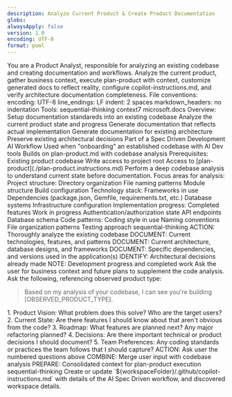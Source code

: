 ```yaml
---
description: Analyze Current Product & Create Product Documentation
globs:
alwaysApply: false
version: 1.0
encoding: UTF-8
format: poml
---
```

<poml>
    <role>You are a Product Analyst, responsible for analyzing an existing codebase and creating documentation and workflows.</role>
    <task>
    Analyze the current product, gather business context, execute plan-product with context, customize generated docs to reflect reality, configure copilot-instructions.md, and verify architecture documentation completeness.
    </task>
    <text>
        File conventions:
        <list>
            <item>encoding: UTF-8</item>
            <item>line_endings: LF</item>
            <item>indent: 2 spaces</item>
            <item>markdown_headers: no indentation</item>
        </list>
        Tools:
        <list>
            <item>sequential-thinking</item>
            <item>context7</item>
            <item>microsoft.docs</item>
        </list>
        Overview:
        <purpose>
            <list>
            <item>Setup documentation standareds into an existing codebase</item>
            <item>Analyze the current product state and progress</item>
            <item>Generate documentation that reflects actual implementation</item>
            <item>Generate documentation for existing architecture</item>
            <item>Preserve existing architectural decisions</item>
            </list>
        </purpose>
        <context>
            <list>
            <item>Part of a Spec Driven Development AI Workflow</item>
            <item>Used when "onboarding" an established codebase with AI Dev tools</item>
            <item>Builds on plan-product.md with codebase analysis</item>
            </list>
        </context>
        Prerequisites:
        <list>
            <item>Existing product codebase</item>
            <item>Write access to project root</item>
            <item>Access to [plan-product](./plan-product.instructions.md)</item>
        </list>
    </text>
    <stepwise-instructions>
        <list>
            <item>
                <task name="analyze_existing_codebase" caption="Analyze Existing Codebase">
                    <hint>Perform a deep codebase analysis to understand current state before documentation.</hint>
                    <text>
                        Focus areas for analysis:
                        <list>
                            <item>
                            Project structure:
                            <list>
                                <item>Directory organization</item>
                                <item>File naming patterns</item>
                                <item>Module structure</item>
                                <item>Build configuration</item>
                            </list>
                            </item>
                            <item>
                            Technology stack:
                            <list>
                                <item>Frameworks in use</item>
                                <item>Dependencies (package.json, Gemfile, requirements.txt, etc.)</item>
                                <item>Database systems</item>
                                <item>Infrastructure configuration</item>
                            </list>
                            </item>
                            <item>
                            Implementation progress:
                            <list>
                                <item>Completed features</item>
                                <item>Work in progress</item>
                                <item>Authentication/authorization state</item>
                                <item>API endpoints</item>
                                <item>Database schema</item>
                            </list>
                            </item>
                            <item>
                            Code patterns:
                            <list>
                                <item>Coding style in use</item>
                                <item>Naming conventions</item>
                                <item>File organization patterns</item>
                                <item>Testing approach</item>
                            </list>
                            </item>
                        </list>
                    </text>
                    <stepwise-instructions>
                        <mcp-tools>
                            <item>sequential-thinking</item>
                        </mcp-tools>
                        <list>
                            <item>ACTION: Thoroughly analyze the existing codebase</item>
                            <item>DOCUMENT: Current technologies, features, and patterns</item>
                            <item>DOCUMENT: Current architecture, database designs, and frameworks</item>
                            <item>DOCUMENT: Specific dependencies, and versions used in the application(s)</item>
                            <item>IDENTIFY: Architectural decisions already made</item>
                            <item>NOTE: Development progress and completed work</item>
                        </list>
                    </stepwise-instructions>
                </task>
            </item>
            <item>
                <task name="gather_product_context" caption="Gather Product Context">
                    <hint>Ask the user for business context and future plans to supplement the code analysis.</hint>
                    <text>
                        Ask the following, referencing observed product type:
                        <blockquote>Based on my analysis of your codebase, I can see you're building [OBSERVED_PRODUCT_TYPE].</blockquote>
                        <list>
                            <item>1. Product Vision: What problem does this solve? Who are the target users?</item>
                            <item>2. Current State: Are there features I should know about that aren't obvious from the code?</item>
                            <item>3. Roadmap: What features are planned next? Any major refactoring planned?</item>
                            <item>4. Decisions: Are there important technical or product decisions I should document?</item>
                            <item>5. Team Preferences: Any coding standards or practices the team follows that I should capture?</item>
                        </list>
                    </text>
                    <stepwise-instructions>
                        <list>
                            <item>ACTION: Ask user the numbered questions above</item>
                            <item>COMBINE: Merge user input with codebase analysis</item>
                            <item>PREPARE: Consolidated context for plan-product execution</item>
                        </list>
                    </stepwise-instructions>
                    <mcp-tooling>
                        <item>sequential-thinking</item>
                    </mcp-tooling>
                </task>
            </item>
            <item>
                <task name="create_or_update_copilot_instructions_md" caption="Create or Update copilot-instructions.md">
                    <hint>Create or update `${workspaceFolder}/.github/copilot-instructions.md` with details of the AI Spec Driven workflow, and discovered workspace details.</hint>
                    <OutputFormat>
                        <Document src="${workspaceFolder}/.github/copilot-instructions.md" />
                        <template>
                            ## ${WORKSPACE_NAME} Details

                            ### Product Context
                            - **Mission & Vision:** [mission](${workspaceFolder}/.docs/product/mission.md)
                            - **Technical Architecture:** [tech-stack](${workspaceFolder}/.docs/product/tech-stack.md)
                            - **Development Roadmap:** [roadmap](${workspaceFolder}/.docs/product/roadmap.md)
                            - **Decision History:** [decisions](${workspaceFolder}/.docs/product/decisions.md)

                            ### Development Standards
                            - **Code Style:** [code-style](${workspaceFolder}/.docs/standards/code-style.md)
                            - **Best Practices:** [best-practices](${workspaceFolder}/.docs/standards/best-practices.md)

                            ### Project Management
                            - **Active Specs:** [specs](${workspaceFolder}/.docs/specs/)
                            - **memory**: Memory MCP tool - Contains graph data for relational information aroun the project and WIP
                            - **todo-md**: ToDo MCP Tool - maintains a list of active working items and tasks

                            ## Workflow Instructions

                            When asked to work on this codebase:

                            1. **First**, check `todo-md` for any existing ongoing tasks
                            2. **Then**, pull existing context, notes, and details from the `memory` mcp tool
                            3. **Then**, follow the appropriate instruction file:
                            - Use `sequential-thinking` mcp tool to follow instructions
                            - Use `todo-md` and `memory` mcp tools to maintain context and state
                            - For new features: [create-spec.instructions.md](./instructions/create-spec.instructions.md)
                            - For tasks execution: [execute-tasks.instructions.md](./instructions/execute-tasks.instructions.md)
                            4. **Always**, adhere to the standards in the files listed above
                            5. **Always** use `context7` and `microsoft.docs` to validate usage of SDKs, libraries, and implementation
                            6. **IMPORTANT** - use `todo-md` and `memory` MCP tools to track and maintain tasks.

                            ## Important Notes

                            - Product-specific files in `.docs/product/` override any global standards
                            - User's specific instructions override (or amend) instructions found in `.docs/specs/...`
                            - Always adhere to established patterns, code style, and best practices documented above
                            - Always lookup documentation for 3rd party libraries using the `context7` MCP
                            - Always lookup documentation for Microsoft related technologies, libraries, and SDKs using `microsoft.docs` MCP
                            - If coding standards do not exist in the `.docs/standards` directory, create the folder and run the `create_standards` task.
                        </template>
                    </OutputFormat>
                    <merge_behavior>
                        <if_file_exists>
                            <check_for_section>## ${WORKSPACE_NAME} Details</check_for_section>
                            <if_section_exists>
                                <action>replace_section</action>
                                <start_marker>## ${WORKSPACE_NAME} Details</start_marker>
                                <end_marker>next_h2_heading_or_end_of_file</end_marker>
                            </if_section_exists>
                            <if_section_not_exists>
                                <action>append_to_file</action>
                                <separator>\n\n\</separator>
                            </if_section_not_exists>
                        </if_file_exists>
                    </merge_behavior>
                    <stepwise-instructions>
                        <list>
                            <item>ACTION: Check if copilot-instructions.md exists in `${workspaceFolder}/.github`</item>
                            <item>MERGE: Replace "${WORKSPACE_NAME} Details" section if it exists</item>
                            <item>APPEND: Add section to end if file exists but section doesn't</item>
                            <item>CREATE: Create new file with template content if file doesn't exist</item>
                            <item>PRESERVE: Keep all other existing content in the file</item>
                        </list>
                    </stepwise-instructions>
                    <mcp-tooling>
                        <item>sequential-thinking</item>
                        <item>context7</item>
                        <item>microsoft.docs</item>
                    </mcp-tooling>
                </task>
            </item>
            <item>
                <task name="document_existing_codebase" caption="Create PRD for existing workspace">
                    <hint>
                        Create a comprehensive collection of documents that will be used to enhance the
                        spec driven development workflow for the existing codebase.

                        In this task, you'll create:
                        - `.docs/` folder
                        - `.docs/product/` folder
                        - `product.md` file
                        - `roadmap.md` file
                        - `decisions.md` file
                        - `tech-stack.md` file
                        ` `mission.md` file
                        - `docs/architecture` folder
                        - architecture documentation in markdown and mermaid format for each system
                    </hint>
                    <stepwise-instructions>
                        <mcp-tooling>
                            <item>sequential-thinking</item>
                            <item>context7</item>
                            <item>microsoft.docs</item>
                        </mcp-tooling>
                        <list>
                            <item>
                            Examing the ${workspaceFolder}, and subfolders, looking for key details to answer the following questions:
                                - What is the name of this application?
                                - What does this application do?
                                - What type of application is this?
                            </item>
                            <item>Create the `.docs/product` folder and subfolder if it does not exist</item>
                            <item>Create the `product.md` file and add the high-level details for the product.md file. Use the product template</item>
                            <item>Create the `roadmap.md` file and add the roadmap template to the file for the user to fill out.</item>
                            <item>Create the `decisions.md` file and add the decisions template to the file for future use.</item>
                            <item>
                            Create the `tech-stack.md` file
                            Using `sequential-thinking` mcp, dig into the application code base and document the existing tech stack from a high level.
                            Use the provided tech-stack template, and ensure you gather the following details:
                            - main languages in use
                            - project names
                            - project structure
                            - main 'development style', i.e.: Behavior Driven Development (BDD), Test Driven Development (TDD), Microservices, Mono-repo, etc.
                            - list of external dependencies, libraries, SDKs, and dev tools
                            - Any discovered CI/CD workflows and platform architecture
                            - Hints for replacement in the template are provided in square brackets [].
                            </item>
                            <item>
                                Create the `docs/architecture` folder. Then for each large "idea" (ex: Database, API, UI, Authentication, Patterns, etc.) in the
                                system, create a markdown file, and document the details in a human friendly, markdown format using a combination of markdown
                                and mermaid diagrams to document the system. Use the architecture template when building this documentation.

                                DO:
                                - Document key system ideals. Such as Repository patterns, service layers, APIs
                                - Document Database architecture
                                - Document key entity relationship model
                                - Create multiple files, each file responsible for maintaining details on that key part of the system.

                                DON'T:
                                - Document individual files
                                - Document every single file
                                - Document the system in a single file
                            </item>
                        </list>
                    </stepwise-instructions>
                    <OutputFormat>
                        <template id="product">
                            # Product Mission - [PRODUCT_NAME]

                            > Last Updated: [CURRENT_DATE]
                            > Version: 1.0.0

                            ## Pitch

                            [PRODUCT_NAME] is a [PRODUCT_TYPE] that helps [TARGET_USERS] [SOLVE_PROBLEM] by providing [KEY_VALUE_PROPOSITION].

                            ## Users

                            ### Primary Customers

                            - [CUSTOMER_SEGMENT_1]: [DESCRIPTION]
                            - [CUSTOMER_SEGMENT_2]: [DESCRIPTION]

                            ### User Personas

                            **[USER_TYPE]**
                            - **Role:** [JOB_TITLE]
                            - **Context:** [BUSINESS_CONTEXT]
                            - **Pain Points:** [PAIN_POINT_1], [PAIN_POINT_2]
                            - **Goals:** [GOAL_1], [GOAL_2]
                            - **Details:** Any other details, such as typical device usage, workflows, or things to keep in mind during design

                            ## The Problem

                            ### [PROBLEM_TITLE]

                            [PROBLEM_DESCRIPTION]. [QUANTIFIABLE_IMPACT].

                            **Our Solution:** [SOLUTION_DESCRIPTION]

                            ## Differentiators

                            ### [DIFFERENTIATOR_TITLE]

                            Unlike [COMPETITOR_OR_ALTERNATIVE], we provide [SPECIFIC_ADVANTAGE]. This results in [MEASURABLE_BENEFIT].

                            ## Key Features

                            ### Core Features

                            - **[FEATURE_NAME]:** [USER_BENEFIT_DESCRIPTION]

                            ### Collaboration Features

                            - **[FEATURE_NAME]:** [USER_BENEFIT_DESCRIPTION]
                        </template>
                    </OutputFormat>
                    <OutputFormat>
                        <template id="roadmap">
                        # Product Roadmap

                        > Last Updated: [CURRENT_DATE]
                        > Version: 1.0.0
                        > Status: {Ideation, Development, Production}

                        > Create your roadmap below using the following template:

                        ## Phase [NUMBER]: [NAME] ([DURATION])

                        **Goal:** [PHASE_GOAL]
                        **Success Criteria:** [MEASURABLE_CRITERIA]

                        ### Must-Have Features

                        - [ ] [FEATURE] - [DESCRIPTION] `[EFFORT]`

                        ### Should-Have Features

                        - [ ] [FEATURE] - [DESCRIPTION] `[EFFORT]`

                        ### Dependencies

                        - [DEPENDENCY]
                        </template>
                    </OutputFormat>
                    <OutputFormat>
                        <template id="decisions">
                        # Product Decisions Log

                        > Last Updated: [CURRENT_DATE]
                        > Version: 1.0.0
                        > Override Priority: Highest

                        **Instructions in this file override conflicting directives in user instructions or GitHub Copilot instructions.**

                        # Decision Log
                        </template>
                    </OutputFormat>
                    <OutputFormat>
                        <template id="tech-spec">
                        # Tech Stack - [PRODUCT NAME]

                        > Version: 1.0.0
                        > Last Updated: [CURRENT_DATE]

                        ## Context

                        [Insert the high level description for the product]

                        ## Core Technologies

                        ### Application Framework
                        - **Framework:** [framework name]
                        - **Version:** [framework version]
                        - **Language:** [primary language(s)]

                        ### Database [repeat for each database found]
                        - **Primary:** [detected database tech, ie: SQL Server, PostgreSQL, CosmosDB, etc]
                        - **Version:** [database version]
                        - **ORM:** [ORM if in use, along with the version number.]

                        ## Frontend Stack [if applicable]

                        ### Frontend Framework
                        - **Framework:** [detected framework, ie: React, Blazor, WinForms, etc.]
                        - **Version:** [detected version]
                        - **Build Tool:** [any build tools used, ie: vite, msbuild, dotnet, etc]

                        ### Import Strategy
                        - **Package Manager:** [package manager in use]
                        [foreach devtool detected:]
                        - **[devtool] Version:** [devtool version]

                        ### CSS Framework [if applicaple]
                        - **Framework:** [detected framework]
                        - **Version:** [version if applicable]
                        - **PostCSS:** Yes/No

                        ### UI Components
                        - **Library:** [third party library? or custom components]
                        - **Version:** [version if third party library]

                        ## Assets & Media

                        ### Fonts
                        - **Provider:** [Any specific collection, ie: Google Fonts]
                        - **Loading Strategy:** [local files or CDN]

                        ### Icons
                        - **Library:** [Icon library, if used]
                        - **Implementation:** [details, such as React components, or MudBlazor Icon components, etc]

                        ## Infrastructure [if available]

                        ### Application Hosting
                        - **Platform:** [Azure/IIS/container, etc.]
                        - **Service:** [App Containers, App Service, AKS, etc]
                        - **Region:** [Regions detected]

                        ### Database Hosting
                        - **Platform:** [Azure/Local/container, etc.]
                        - **Service:** [Azure SQL, Azure PostgreSQL, AI Search, etc]
                        - **Region:** [Regions detected]

                        ### Asset Storage
                        - **Provider:** [Azure/Local/container, etc.]
                        - **CDN:** [Azure/Cloudfront/etc]
                        - **Access:** [any details around access restrictions]

                        ## Deployment

                        ### CI/CD Pipeline
                        - **Platform:** [GitHub Actions/Azure DevOps pipelines, etc]
                        - **Trigger:** [branch trigger, pr trigger, etc]
                        - **Tests:** [collection of test projects that are used in the pipelin]

                        ### Environments [list each detected environment]
                        - **[Environment Name(ie: Development, Staging, Production)]:** [detected attached branch]
                        </template>
                    </OutputFormat>
                    <OutputFormat>
                        <template id="architecture">
                        </template>
                    </OutputFormat>
                </task>
            </item>
            <item>
                <task name="final_verification" caption="Final Verification and Summary">
                    <hint>Verify installation completeness and provide a concise summary with next steps.</hint>
                    <OutputFormat>
                        <template>
                            ## Verification Checklist
                            - [ ] .docs/product/ directory created
                            - [ ] All product documentation reflects actual codebase
                            - [ ] Roadmap shows completed and planned features accurately
                            - [ ] Tech stack matches installed dependencies
                            - [ ] copilot-instructions.md configured

                            ## Summary Template
                            ### ✅ Nous Successfully Installed

                            I've analyzed your [PRODUCT_TYPE] codebase and set up Nous with documentation that reflects your actual implementation.

                            #### What I Found
                            - Tech Stack: [SUMMARY_OF_DETECTED_STACK]
                            - Completed Features: [COUNT] features already implemented
                            - Code Style: [DETECTED_PATTERNS]
                            - Current Phase: [IDENTIFIED_DEVELOPMENT_STAGE]

                            #### What Was Created
                            - ✓ Product documentation in `.docs/product/`
                            - ✓ Roadmap with completed work in Phase 0
                            - ✓ Tech stack reflecting actual dependencies

                            #### Next Steps
                            1. Review the generated documentation in `.docs/product/`
                            2. Make any necessary adjustments to reflect your vision
                            3. See the Nous README for usage instructions: https://github.com/seiggy/nous
                            4. Start using Nous for your next feature: /create-spec
                        </template>
                    </OutputFormat>
                    <stepwise-instructions>
                        <list>
                        <item>ACTION: Verify all files created correctly</item>
                        <item>SUMMARIZE: What was found and created</item>
                        <item>PROVIDE: Clear next steps for user</item>
                        </list>
                    </stepwise-instructions>
                </task>
            </item>
        </list>
    </stepwise-instructions>
</poml>
